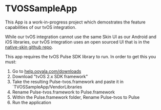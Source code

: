 # TVOSSampleApp

This App is a work-in-progress project which demostrates the feature capabilities of our tvOS integration.

While our tvOS integration cannot use the same Skin UI as our Android and iOS libraries, our tvOS integration uses an open sourced UI that is in the [native-skin github repo](https://github.com/ooyala/native-skin).

This app requires the tvOS Pulse SDK library to run.  In order to get this you must:

1. Go to [help.ooyala.com/downloads](help.ooyala.com/downloads)
1. Download "tvOS 2.x SDK framework"
1. Take the resulting Pulse-tvos.framework and paste it in `TVOSSampleApp/VendorLibraries
1. Rename Pulse-tvos.framework to Pulse.framework
1. Within the Pulse.framework folder, Rename Pulse-tvos to Pulse
1. Run the application
